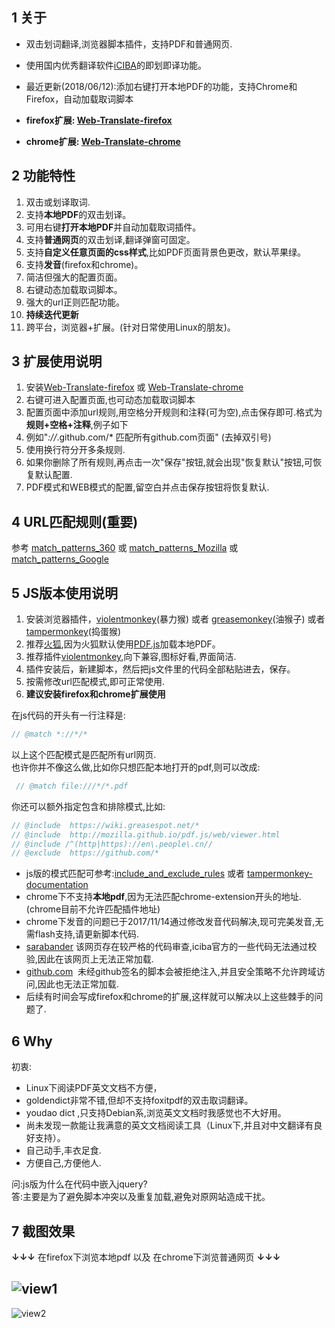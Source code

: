 ## 1 关于
+ 双击划词翻译,浏览器脚本插件，支持PDF和普通网页. 
+ 使用国内优秀翻译软件[iCIBA][1]的即划即译功能。
+ 最近更新(2018/06/12):添加右键打开本地PDF的功能，支持Chrome和Firefox，自动加载取词脚本

+ **firefox扩展: [Web-Translate-firefox][]**
+ **chrome扩展: [Web-Translate-chrome][]**
 

## 2 功能特性
1. 双击或划译取词.
2. 支持**本地PDF**的双击划译。
3. 可用右键**打开本地PDF**并自动加载取词插件。
4. 支持**普通网页**的双击划译,翻译弹窗可固定。
5. 支持**自定义任意页面的css样式**,比如PDF页面背景色更改，默认苹果绿。
6. 支持**发音**(firefox和chrome)。
7. 简洁但强大的配置页面。
8. 右键动态加载取词脚本。
9. 强大的url正则匹配功能。
10. **持续迭代更新**
11. 跨平台，浏览器+扩展。(针对日常使用Linux的朋友)。

## 3 扩展使用说明  

1. 安装[Web-Translate-firefox][] 或 [Web-Translate-chrome][]
2. 右键可进入配置页面,也可动态加载取词脚本
3. 配置页面中添加url规则,用空格分开规则和注释(可为空),点击保存即可.格式为 **规则+空格+注释**,例子如下
4. 例如"*://*.github.com/* 匹配所有github.com页面" (去掉双引号)
5. 使用换行符分开多条规则.
6. 如果你删除了所有规则,再点击一次"保存"按钮,就会出现"恢复默认"按钮,可恢复默认配置.
7. PDF模式和WEB模式的配置,留空白并点击保存按钮将恢复默认.  

## 4 URL匹配规则(**重要**)

参考 [match_patterns_360][] 或 [match_patterns_Mozilla][] 或 [match_patterns_Google][]
 

## 5 JS版本使用说明

1. 安装浏览器插件，[violentmonkey][2](暴力猴) 或者 [greasemonkey][](油猴子) 或者 [tampermonkey][](捣蛋猴)
2. 推荐[火狐][6],因为火狐默认使用[PDF.js](http://mozilla.github.io/pdf.js/)加载本地PDF。
3. 推荐插件[violentmonkey][3],向下兼容,图标好看,界面简洁.
4. 插件安装后，新建脚本，然后把js文件里的代码全部粘贴进去，保存。
5. 按需修改url匹配模式,即可正常使用.
6. **建议安装firefox和chrome扩展使用**

在js代码的开头有一行注释是:
``` javascript
// @match *://*/* 
```
以上这个匹配模式是匹配所有url网页.  
也许你并不像这么做,比如你只想匹配本地打开的pdf,则可以改成:  
``` javascript
 // @match file:///*/*.pdf 
```

你还可以额外指定包含和排除模式,比如:
``` javascript
// @include  https://wiki.greasespot.net/*  
// @include  http://mozilla.github.io/pdf.js/web/viewer.html    
// @include /^(http|https)://en\.people\.cn//   
// @exclude  https://github.com/*
```

+ js版的模式匹配可参考:[include_and_exclude_rules][4] 或者  [tampermonkey-documentation][]
+ chrome下不支持**本地pdf**,因为无法匹配chrome-extension开头的地址.(chrome目前不允许匹配插件地址)
+ chrome下发音的问题已于2017/11/14通过修改发音代码解决,现可完美发音,无需flash支持,请更新脚本代码.
+ [sarabander][]  该网页存在较严格的代码审查,iciba官方的一些代码无法通过校验,因此在该网页上无法正常加载.
+ [github.com][]  未经github签名的脚本会被拒绝注入,并且安全策略不允许跨域访问,因此也无法正常加载.
+ 后续有时间会写成firefox和chrome的扩展,这样就可以解决以上这些棘手的问题了.

## 6 Why
初衷:
- Linux下阅读PDF英文文档不方便，  
- goldendict非常不错,但却不支持foxitpdf的双击取词翻译。  
- youdao dict ,只支持Debian系,浏览英文文档时我感觉也不大好用。  
- 尚未发现一款能让我满意的英文文档阅读工具（Linux下,并且对中文翻译有良好支持）。   
- 自己动手,丰衣足食.  
- 方便自己,方便他人.  

问:js版为什么在代码中嵌入jquery?  
答:主要是为了避免脚本冲突以及重复加载,避免对原网站造成干扰。


## 7 截图效果

**↓↓↓**  在firefox下浏览本地pdf 以及 在chrome下浏览普通网页  **↓↓↓**   

![view1](http://oz6vony8d.bkt.clouddn.com/pdf-translate-view1.jpg)      
-----------------------------
![view2](http://oz6vony8d.bkt.clouddn.com/pdf-translate-view2.jpg)  

[1]:<http://open.iciba.com/?c=huayi>
[2]:<https://violentmonkey.github.io/get-it/>
[3]:<https://addons.mozilla.org/zh-CN/firefox/addon/violentmonkey/>
[4]:<https://wiki.greasespot.net/Include_and_exclude_rules>
[5]:<http://get.adobe.com/cn/flashplayer>
[6]:<https://www.mozilla.org/zh-CN/firefox/new/>
[greasemonkey]:<https://addons.mozilla.org/zh-CN/firefox/addon/greasemonkey/>
[tampermonkey]:<https://addons.mozilla.org/zh-CN/firefox/addon/tampermonkey/>
[tampermonkey-documentation]:<http://tampermonkey.net/documentation.php>
[sarabander]:<https://sarabander.github.io/sicp/html/index.xhtml>
[github.com]:<https://github.com>
[Web-Translate-firefox]:<https://addons.mozilla.org/addon/web-translate?src=external-github>
[Web-Translate-chrome]:<https://chrome.google.com/webstore/detail/web-translate/hcgieffgpbjghiibedcileaobhopaodg?hl=zh-CN>

[match_patterns_Google]:<http://code.google.com/chrome/extensions/match_patterns.html>
[match_patterns_Mozilla]:<https://developer.mozilla.org/zh-CN/Add-ons/WebExtensions/Match_patterns>
[match_patterns_360]:<http://open.chrome.360.cn/extension_dev/match_patterns.html>
